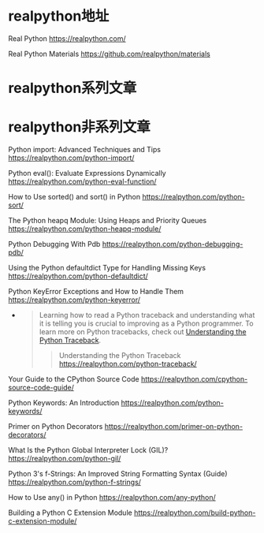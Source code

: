 
# realpython地址

Real Python https://realpython.com/

Real Python Materials https://github.com/realpython/materials

# realpython系列文章

# realpython非系列文章

Python import: Advanced Techniques and Tips https://realpython.com/python-import/

Python eval(): Evaluate Expressions Dynamically https://realpython.com/python-eval-function/

How to Use sorted() and sort() in Python https://realpython.com/python-sort/

The Python heapq Module: Using Heaps and Priority Queues https://realpython.com/python-heapq-module/

Python Debugging With Pdb https://realpython.com/python-debugging-pdb/

Using the Python defaultdict Type for Handling Missing Keys https://realpython.com/python-defaultdict/

Python KeyError Exceptions and How to Handle Them https://realpython.com/python-keyerror/
- > Learning how to read a Python traceback and understanding what it is telling you is crucial to improving as a Python programmer. To learn more on Python tracebacks, check out [Understanding the Python Traceback](https://realpython.com/python-traceback/).
  >> Understanding the Python Traceback https://realpython.com/python-traceback/

Your Guide to the CPython Source Code https://realpython.com/cpython-source-code-guide/

Python Keywords: An Introduction https://realpython.com/python-keywords/

Primer on Python Decorators https://realpython.com/primer-on-python-decorators/

What Is the Python Global Interpreter Lock (GIL)? https://realpython.com/python-gil/

Python 3's f-Strings: An Improved String Formatting Syntax (Guide) https://realpython.com/python-f-strings/

How to Use any() in Python https://realpython.com/any-python/

Building a Python C Extension Module https://realpython.com/build-python-c-extension-module/
